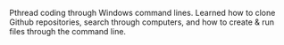 Pthread coding through Windows command lines. Learned how to clone Github repositories, search through computers, and how to create & run files through the command line.
